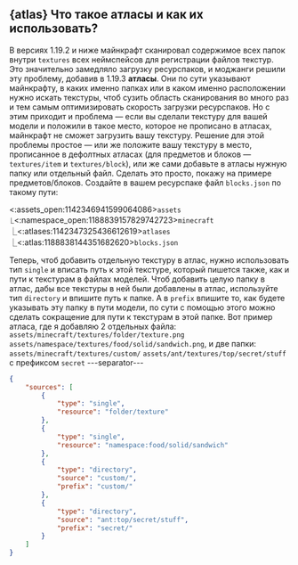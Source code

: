 ## {atlas} Что такое атласы и как их использовать?
В версиях 1.19.2 и ниже майнкрафт сканировал содержимое всех папок внутри `textures` всех неймспейсов для регистрации файлов текстур. Это значительно замедляло загрузку ресурспаков, и моджанги решили эту проблему, добавив в 1.19.3 **атласы**. Они по сути указывают майнкрафту, в каких именно папках или в каком именно расположении нужно искать текстуры, чтоб сузить область сканирования во много раз и тем самым оптимизировать скорость загрузки ресурспаков. Но с этим приходит и проблема — если вы сделали текстуру для вашей модели и положили в такое место, которое не прописано в атласах, майнкрафт не сможет загрузить вашу текстуру. Решение для этой проблемы простое — или же положите вашу текстуру в место, прописанное в дефолтных атласах (для предметов и блоков — `textures/item` и `textures/block`), или же сами добавьте в атласы нужную папку или отдельный файл. Сделать это просто, покажу на примере предметов/блоков. Создайте в вашем ресурспаке файл `blocks.json` по такому пути:

<:assets_open:1142346941599064086>`assets`
⎿<:namespace_open:1188839157829742723>`minecraft`
　⎿<:atlases:1142347325436612619>`atlases`
　　⎿<:atlas:1188838144351682620>`blocks.json`

Теперь, чтоб добавить отдельную текстуру в атлас, нужно использовать тип `single` и вписать путь к этой текстуре, который пишется также, как и пути к текстурам в файлах моделей. Чтоб добавить целую папку в атлас, дабы все текстуры в ней были добавлены в атлас, используйте тип `directory` и впишите путь к папке. А в `prefix` впишите то, как будете указывать эту папку в пути модели, по сути с помощью этого можно сделать сокращение для пути к текстурам в этой папке.
Вот пример атласа, где я добавляю 2 отдельных файла:
`assets/minecraft/textures/folder/texture.png`
`assets/namespace/textures/food/solid/sandwich.png`,
и две папки:
`assets/minecraft/textures/custom/`
`assets/ant/textures/top/secret/stuff` с префиксом `secret`
---separator---
```json
{
    "sources": [
		{
            "type": "single",
            "resource": "folder/texture"
        },
		{
            "type": "single",
            "resource": "namespace:food/solid/sandwich"
        },
        {
            "type": "directory",
            "source": "custom/",
            "prefix": "custom/"
        },
		{
            "type": "directory",
            "source": "ant:top/secret/stuff",
            "prefix": "secret/"
        }
	]
}
```